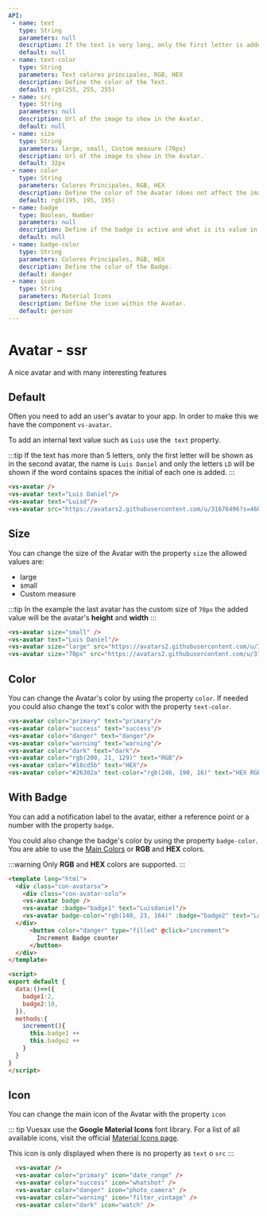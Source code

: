 ```yaml
---
API:
 - name: text
   type: String
   parameters: null
   description: If the text is very long, only the first letter is added.
   default: null
 - name: text-color
   type: String
   parameters: Text colores principales, RGB, HEX
   description: Define the color of the Text.
   default: rgb(255, 255, 255)
 - name: src
   type: String
   parameters: null
   description: Url of the image to show in the Avatar.
   default: null
 - name: size
   type: String
   parameters: large, small, Costom measure (70px)
   description: Url of the image to show in the Avatar.
   default: 32px
 - name: color
   type: String
   parameters: Colores Principales, RGB, HEX
   description: Define the color of the Avatar (does not affect the image).
   default: rgb(195, 195, 195)
 - name: badge
   type: Boolean, Number
   parameters: null
   description: Define if the badge is active and what is its value in number.
   default: null
 - name: badge-color
   type: String
   parameters: Colores Principales, RGB, HEX
   description: Define the color of the Badge.
   default: danger
 - name: icon
   type: String
   parameters: Material Icons
   description: Define the icon within the Avatar.
   default: person
---
```


# Avatar **- ssr**

<box header>

  A nice avatar and with many interesting features

</box>


<box>

## Default

Often you need to add an user's avatar to your app. In order to make this we have the component `vs-avatar`.

To add an internal text value such as `Luis` use the` text` property.

:::tip
If the text has more than 5 letters, only the first letter will be shown as in the second avatar, the name is `Luis Daniel` and only the letters `LD` will be shown if the word contains spaces the initial of each one is added.
:::

<vuecode md center>
<div slot="demo">
  <vs-avatar />
  <vs-avatar text="Luisdaniel"/>
  <vs-avatar text="Luisd"/>
  <vs-avatar text="Luis Daniel"/>
  <vs-avatar src="https://avatars2.githubusercontent.com/u/31676496?s=460&v=4"/>
</div>
<div slot="code">

```html
<vs-avatar />
<vs-avatar text="Luis Daniel"/>
<vs-avatar text="Luisd"/>
<vs-avatar src="https://avatars2.githubusercontent.com/u/31676496?s=460&v=4"/>
```

</div>
</vuecode>

</box>


<box>

## Size

You can change the size of the Avatar with the property `size` the allowed values ​​are:

- large
- small
- Custom measure

:::tip
  In the example the last avatar has the custom size of `70px` the added value will be the avatar's **height** and **width**
:::

<vuecode md center>
<div slot="demo">
  <vs-avatar size="small" />
  <vs-avatar text="Luis Daniel"/>
  <vs-avatar size="large" src="https://avatars2.githubusercontent.com/u/31676496?s=460&v=4"/>
  <vs-avatar size="70px" src="https://avatars2.githubusercontent.com/u/31676496?s=460&v=4"/>
</div>
<div slot="code">

```html
<vs-avatar size="small" />
<vs-avatar text="Luis Daniel"/>
<vs-avatar size="large" src="https://avatars2.githubusercontent.com/u/31676496?s=460&v=4"/>
<vs-avatar size="70px" src="https://avatars2.githubusercontent.com/u/31676496?s=460&v=4"/>
```

</div>
</vuecode>
</box>

<box>

## Color

You can change the Avatar's color by using the property `color`. If needed you could also change the text's color with the property `text-color`.

<vuecode md center>
<div slot="demo">
<vs-avatar color="primary" text="primary"/>
<vs-avatar color="success" text="success"/>
<vs-avatar color="danger" text="danger"/>
<vs-avatar color="warning" text="warning"/>
<vs-avatar color="dark" text="dark"/>
<vs-avatar color="rgb(200, 21, 129)" text="RGB"/>
<vs-avatar color="#18cd5b" text="HEX"/>
<vs-avatar color="#26302a" text-color="rgb(246, 190, 16)" text="HEX RGB"/>
</div>
<div slot="code">

```html
<vs-avatar color="primary" text="primary"/>
<vs-avatar color="success" text="success"/>
<vs-avatar color="danger" text="danger"/>
<vs-avatar color="warning" text="warning"/>
<vs-avatar color="dark" text="dark"/>
<vs-avatar color="rgb(200, 21, 129)" text="RGB"/>
<vs-avatar color="#18cd5b" text="HEX"/>
<vs-avatar color="#26302a" text-color="rgb(246, 190, 16)" text="HEX RGB"/>
```

</div>
</vuecode>
</box>

<box>

## With Badge

You can add a notification label to the avatar, either a reference point or a number with the property `badge`.

You could also change the badge's color by using the property `badge-color`. You are able to use the [Main Colors](/theme/) or **RGB** and **HEX** colors.

:::warning
  Only **RGB** and **HEX** colors are supported.
:::

<vuecode md>
<div slot="demo">
  <Demos-Avatar-Badge />
</div>
<div slot="code">

```html
<template lang="html">
  <div class="con-avatarsx">
    <div class="con-avatar-solo">
    <vs-avatar badge />
    <vs-avatar :badge="badge1" text="Luisdaniel"/>
    <vs-avatar badge-color="rgb(140, 23, 164)" :badge="badge2" text="Luisd"/>
  </div>
      <button color="danger" type="filled" @click="increment">
        Increment Badge counter
      </button>
  </div>
</template>

<script>
export default {
  data:()=>({
    badge1:2,
    badge2:10,
  }),
  methods:{
    increment(){
      this.badge1 ++
      this.badge2 ++
    }
  }
}
</script>
```

</div>
</vuecode>
</box>


<box>

## Icon

You can change the main icon of the Avatar with the property `icon`

::: tip
Vuesax use the **Google Material Icons** font library. For a list of all available icons, visit the official [Material Icons page](https://material.io/icons/).

This icon is only displayed when there is no property as `text` o `src`
:::


<vuecode md>
<div slot="demo">
  <Demos-Avatar-Icons />
</div>
<div slot="code">

```html
  <vs-avatar />
  <vs-avatar color="primary" icon="date_range" />
  <vs-avatar color="success" icon="whatshot" />
  <vs-avatar color="danger" icon="photo_camera" />
  <vs-avatar color="warning" icon="filter_vintage" />
  <vs-avatar color="dark" icon="watch" />
```

</div>
</vuecode>
</box>
